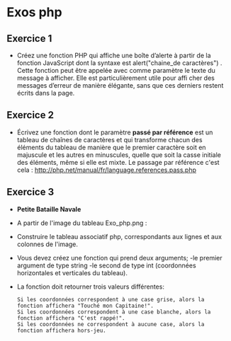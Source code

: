 # Exos php 

## Exercice 1
* Créez une fonction PHP qui affiche une boîte d’alerte à partir de la fonction JavaScript
  dont la syntaxe est alert("chaine_de caractères") . Cette fonction peut être appelée avec
  comme paramètre le texte du message à afficher. Elle est particulièrement utile pour affi
  cher des messages d’erreur de manière élégante, sans que ces derniers restent écrits dans
  la page.
  
## Exercice 2
* Écrivez une fonction dont le paramètre **passé par référence** est un tableau de chaînes de
 caractères et qui transforme chacun des éléments du tableau de manière que le premier
 caractère soit en majuscule et les autres en minuscules, quelle que soit la casse initiale
 des éléments, même si elle est mixte.
Le passage par référence c'est cela : http://php.net/manual/fr/language.references.pass.php

## Exercice 3
* **Petite Bataille Navale**
* A partir de l'image du tableau Exo_php.png :
* Construire le tableau associatif php, correspondants aux lignes et aux colonnes de l'image.

* Vous devez créez une fonction qui prend deux arguments;
 -le premier argument de type string
 -le second de type int (coordonnées horizontales et verticales du tableau).

* La fonction doit retourner trois valeurs différentes:
  
      Si les coordonnées correspondent à une case grise, alors la fonction affichera "Touché mon Capitaine!".
      Si les coordonnées correspondent à une case blanche, alors la fonction affichera "C'est rappé!".
      Si les coordonnées ne correspondent à aucune case, alors la fonction affichera hors-jeu.
